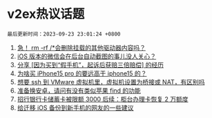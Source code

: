 # v2ex热议话题

`最后更新时间：2023-09-23 23:01:24 +0800`

1. [急！ rm -rf /*会删除挂载的其他驱动器内容吗？](https://www.v2ex.com/t/976473)
1. [iOS 版本的微信会在后台自动截图的事儿没人关心？](https://www.v2ex.com/t/976391)
1. [分享 [因为买到“假手机”，起诉后获赔三倍赔偿] 的经历](https://www.v2ex.com/t/976456)
1. [为啥买 iPhone15 pro 的要远高于 iphone15 的？](https://www.v2ex.com/t/976453)
1. [想要 ssh 到 VMware 虚拟机里，虚拟机设置为桥接或 NAT，有区别吗](https://www.v2ex.com/t/976415)
1. [准备换安卓，请问有没有类似苹果 find 的功能](https://www.v2ex.com/t/976422)
1. [招行银行卡储蓄卡被限额 3000 后续：柜台办理卡恢复 2 万额度](https://www.v2ex.com/t/976399)
1. [给迁移 iOS 备份到新手机的网友的一些建议](https://www.v2ex.com/t/976408)

